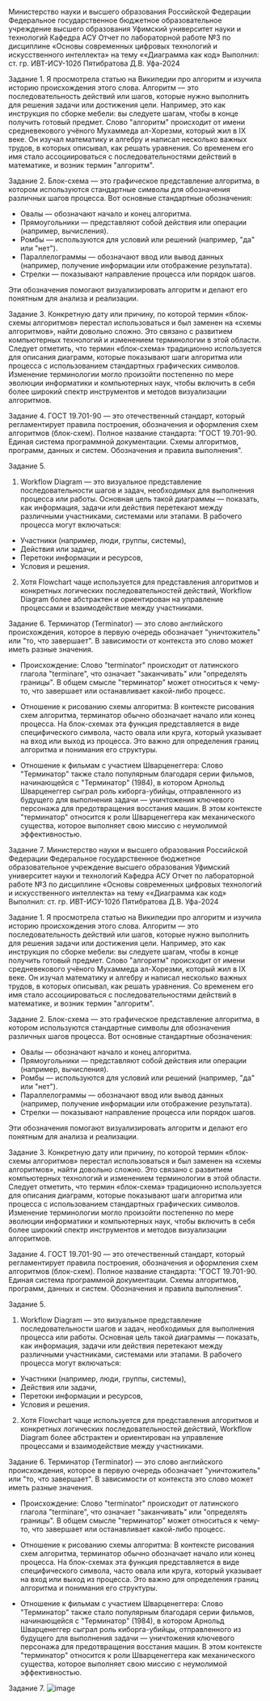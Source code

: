 Министерство науки и высшего образования Российской Федерации Федеральное государственное бюджетное образовательное учреждение высшего образования Уфимский университет науки и технологий
Кафедра АСУ
Отчет по лабораторной работе №3 по дисциплине «Основы современных цифровых технологий и искусственного интеллекта» на тему ««Диаграмма как код»
Выполнил: ст. гр. ИВТ-ИСУ-102б Пятибратова Д.В.
Уфа-2024

Задание 1.
Я просмотрела статью на Википедии про алгоритм и изучила историю происхождения этого слова. 
Алгоритм — это последовательность действий или шагов, которые нужно выполнить для решения задачи или достижения цели. Например, это как инструкция по сборке мебели: вы следуете шагам, чтобы в конце получить готовый предмет.
Слово "алгоритм" происходит от имени средневекового учёного Мухаммеда ал-Хорезми, который жил в IX веке. Он изучал математику и алгебру и написал несколько важных трудов, в которых описывал, как решать уравнения. 
Со временем его имя стало ассоциироваться с последовательностями действий в математике, и возник термин "алгоритм".

Задание 2. 
Блок-схема — это графическое представление алгоритма, в котором используются стандартные символы для обозначения различных шагов процесса. Вот основные стандартные обозначения:

- Овалы — обозначают начало и конец алгоритма.
- Прямоугольники — представляют собой действия или операции (например, вычисления).
- Ромбы — используются для условий или решений (например, "да" или "нет").
- Параллелограммы — обозначают ввод или вывод данных (например, получение информации или отображение результата).
- Стрелки — показывают направление процесса или порядок шагов.

Эти обозначения помогают визуализировать алгоритм и делают его понятным для анализа и реализации.

Задание 3. 
Конкретную дату или причину, по которой термин «блок-схемы алгоритмов» перестал использоваться и был заменен на «схемы алгоритмов», найти довольно сложно. Это связано с развитием компьютерных технологий и изменением терминологии в этой области.
Следует отметить, что термин «блок-схема» традиционно используется для описания диаграмм, которые показывают шаги алгоритма или процесса с использованием стандартных графических символов.
Изменение терминологии могло произойти постепенно по мере эволюции информатики и компьютерных наук, чтобы включить в себя более широкий спектр инструментов и методов визуализации алгоритмов.

Задание 4.
ГОСТ 19.701-90 — это отечественный стандарт, который регламентирует правила построения, обозначения и оформления схем алгоритмов (блок-схем). 
Полное название стандарта: "ГОСТ 19.701-90. Единая система программной документации. Схемы алгоритмов, программ, данных и систем. Обозначения и правила выполнения".

Задание 5.
1. Workflow Diagram — это визуальное представление последовательности шагов и задач, необходимых для выполнения процесса или работы. 
Основная цель такой диаграммы — показать, как информация, задачи или действия перетекают между различными участниками, системами или этапами. В рабочего процесса могут включаться:

- Участники (например, люди, группы, системы),
- Действия или задачи,
- Перетоки информации и ресурсов,
- Условия и решения.

2. Хотя Flowchart чаще используется для представления алгоритмов и конкретных логических последовательностей действий, Workflow Diagram более абстрактен и ориентирован на управление процессами и взаимодействие между участниками.

Задание 6.
Терминатор (Terminator) — это слово английского происхождения, которое в первую очередь обозначает "уничтожитель" или "то, что завершает". В зависимости от контекста это слово может иметь разные значения.
- Происхождение:
  Слово "terminator" происходит от латинского глагола "terminare", что означает "заканчивать" или "определять границы". В общем смысле "терминатор" может относиться к чему-то, что завершает или останавливает какой-либо процесс.

- Отношение к рисованию схемы алгоритма:
  В контексте рисования схем алгоритма, терминатор обычно обозначает начало или конец процесса. На блок-схемах эта функция представляется в виде специфического символа, часто овала или круга, который указывает на вход или выход из процесса. 
  Это важно для определения границ алгоритма и понимания его структуры.

- Отношение к фильмам с участием Шварценеггера:
  Слово "Терминатор" также стало популярным благодаря серии фильмов, начинающейся с "Терминатор" (1984), в котором Арнольд Шварценеггер сыграл роль киборга-убийцы, отправленного из будущего для выполнения задачи — уничтожения ключевого персонажа 
  для предотвращения восстания машин. В этом контексте "терминатор" относится к роли Шварценеггера как механического существа, которое выполняет свою миссию с неумолимой эффективностью.

Задание 7.
Министерство науки и высшего образования Российской Федерации Федеральное государственное бюджетное образовательное учреждение высшего образования Уфимский университет науки и технологий
Кафедра АСУ
Отчет по лабораторной работе №3 по дисциплине «Основы современных цифровых технологий и искусственного интеллекта» на тему ««Диаграмма как код»
Выполнил: ст. гр. ИВТ-ИСУ-102б Пятибратова Д.В.
Уфа-2024

Задание 1.
Я просмотрела статью на Википедии про алгоритм и изучила историю происхождения этого слова. 
Алгоритм — это последовательность действий или шагов, которые нужно выполнить для решения задачи или достижения цели. Например, это как инструкция по сборке мебели: вы следуете шагам, чтобы в конце получить готовый предмет.
Слово "алгоритм" происходит от имени средневекового учёного Мухаммеда ал-Хорезми, который жил в IX веке. Он изучал математику и алгебру и написал несколько важных трудов, в которых описывал, как решать уравнения. 
Со временем его имя стало ассоциироваться с последовательностями действий в математике, и возник термин "алгоритм".

Задание 2. 
Блок-схема — это графическое представление алгоритма, в котором используются стандартные символы для обозначения различных шагов процесса. Вот основные стандартные обозначения:

- Овалы — обозначают начало и конец алгоритма.
- Прямоугольники — представляют собой действия или операции (например, вычисления).
- Ромбы — используются для условий или решений (например, "да" или "нет").
- Параллелограммы — обозначают ввод или вывод данных (например, получение информации или отображение результата).
- Стрелки — показывают направление процесса или порядок шагов.

Эти обозначения помогают визуализировать алгоритм и делают его понятным для анализа и реализации.

Задание 3. 
Конкретную дату или причину, по которой термин «блок-схемы алгоритмов» перестал использоваться и был заменен на «схемы алгоритмов», найти довольно сложно. Это связано с развитием компьютерных технологий и изменением терминологии в этой области.
Следует отметить, что термин «блок-схема» традиционно используется для описания диаграмм, которые показывают шаги алгоритма или процесса с использованием стандартных графических символов.
Изменение терминологии могло произойти постепенно по мере эволюции информатики и компьютерных наук, чтобы включить в себя более широкий спектр инструментов и методов визуализации алгоритмов.

Задание 4.
ГОСТ 19.701-90 — это отечественный стандарт, который регламентирует правила построения, обозначения и оформления схем алгоритмов (блок-схем). 
Полное название стандарта: "ГОСТ 19.701-90. Единая система программной документации. Схемы алгоритмов, программ, данных и систем. Обозначения и правила выполнения".

Задание 5.
1. Workflow Diagram — это визуальное представление последовательности шагов и задач, необходимых для выполнения процесса или работы. 
Основная цель такой диаграммы — показать, как информация, задачи или действия перетекают между различными участниками, системами или этапами. В рабочего процесса могут включаться:

- Участники (например, люди, группы, системы),
- Действия или задачи,
- Перетоки информации и ресурсов,
- Условия и решения.

2. Хотя Flowchart чаще используется для представления алгоритмов и конкретных логических последовательностей действий, Workflow Diagram более абстрактен и ориентирован на управление процессами и взаимодействие между участниками.

Задание 6.
Терминатор (Terminator) — это слово английского происхождения, которое в первую очередь обозначает "уничтожитель" или "то, что завершает". В зависимости от контекста это слово может иметь разные значения.
- Происхождение:
  Слово "terminator" происходит от латинского глагола "terminare", что означает "заканчивать" или "определять границы". В общем смысле "терминатор" может относиться к чему-то, что завершает или останавливает какой-либо процесс.

- Отношение к рисованию схемы алгоритма:
  В контексте рисования схем алгоритма, терминатор обычно обозначает начало или конец процесса. На блок-схемах эта функция представляется в виде специфического символа, часто овала или круга, который указывает на вход или выход из процесса. 
  Это важно для определения границ алгоритма и понимания его структуры.

- Отношение к фильмам с участием Шварценеггера:
  Слово "Терминатор" также стало популярным благодаря серии фильмов, начинающейся с "Терминатор" (1984), в котором Арнольд Шварценеггер сыграл роль киборга-убийцы, отправленного из будущего для выполнения задачи — уничтожения ключевого персонажа 
  для предотвращения восстания машин. В этом контексте "терминатор" относится к роли Шварценеггера как механического существа, которое выполняет свою миссию с неумолимой эффективностью.

Задание 7.
![image](https://github.com/user-attachments/assets/8b49177f-c06f-483b-b7ee-e096a13ea8e6)
